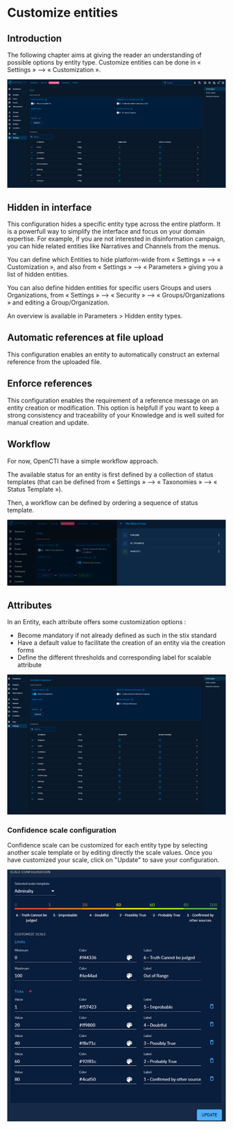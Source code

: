 # Customize entities

## Introduction

The following chapter aims at giving the reader an understanding of possible options by entity type. Customize entities can be done in « Settings » --> « Customization ».

![Customization menu](./assets/Settings_customize.png)

## Hidden in interface

This configuration hides a specific entity type across the entire platform. It is a powerfull way to simplify the interface and focus on your domain expertise. For example, if you are not interested in disinformation campaign, you can hide related entities like Narratives and Channels from the menus.

You can define which Entities to hide platform-wide from « Settings » --> « Customization », and also from « Settings » --> « Parameters » giving you a list of hidden entities.

You can also define hidden entities for specific users Groups and users Organizations, from « Settings » --> « Security » --> « Groups/Organizations » and editing a Group/Organization.

An overview is available in Parameters > Hidden entity types.

## Automatic references at file upload

This configuration enables an entity to automatically construct an external reference from the uploaded file.

## Enforce references

This configuration enables the requirement of a reference message on an entity creation or modification. This option is helpfull if you want to keep a strong consistency and traceability of your Knowledge and is well suited for manual creation and update.

## Workflow

For now, OpenCTI have a simple workflow approach.

The available status for an entity is first defined by a collection of status templates (that can be defined from « Settings » --> « Taxonomies » --> « Status Template »).

Then, a workflow can be defined by ordering a sequence of status template. 

![Workflow status](./assets/workflow.png)

<a id="attributes-section"></a>
## Attributes

In an Entity, each attribute offers some customization options :

- Become mandatory if not already defined as such in the stix standard
- Have a default value to facilitate the creation of an entity via the creation forms
- Define the different thresholds and corresponding label for scalable attribute

![Mandatory attributes and default values](./assets/mandatory_and_default_attributes.png)

### Confidence scale configuration

Confidence scale can be customized for each entity type by selecting another scale template or by editing directly the scale values.
Once you have customized your scale, click on "Update" to save your configuration.

![Mandatory attributes and default values](./assets/confidence_scale_configuration.png)
